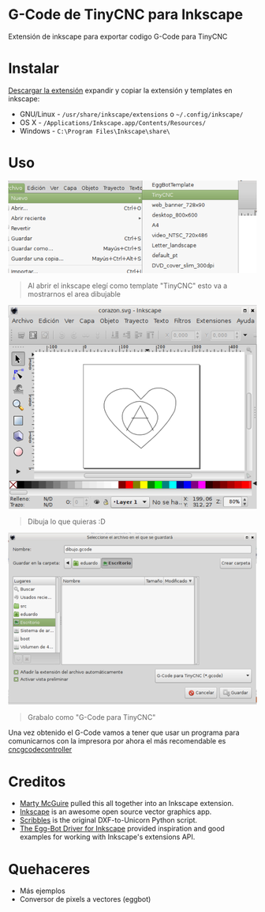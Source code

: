 G-Code de TinyCNC para Inkscape
===============================

Extensión de inkscape para exportar codigo G-Code para TinyCNC

Instalar
========

[Descargar la extensión](https://github.com/maquinas-libres/inkscape-tinycnc/archive/master.zip) expandir y copiar la extensión y templates en inkscape:

* GNU/Linux - `/usr/share/inkscape/extensions` o `~/.config/inkscape/`
* OS X - `/Applications/Inkscape.app/Contents/Resources/`
* Windows - `C:\Program Files\Inkscape\share\`

Uso
===

![img](img/template.png)
> Al abrir el inkscape elegí como template "TinyCNC" esto va a mostrarnos el area dibujable

![img](img/dibujar.png)
> Dibuja lo que quieras :D

![img](img/exportar.png)
> Grabalo como "G-Code para TinyCNC"

Una vez obtenido el G-Code vamos a tener que usar un programa para comunicarnos con la impresora por ahora el más recomendable es [cncgcodecontroller](...)

Creditos
========

* [Marty McGuire](http://github.com/martymcguire) pulled this all together into an Inkscape extension.
* [Inkscape](http://www.inkscape.org/) is an awesome open source vector graphics app.
* [Scribbles](https://github.com/makerbot/Makerbot/tree/master/Unicorn/Scribbles%20Scripts) is the original DXF-to-Unicorn Python script.
* [The Egg-Bot Driver for Inkscape](http://code.google.com/p/eggbotcode/) provided inspiration and good examples for working with Inkscape's extensions API.


Quehaceres
==========

* Más ejemplos
* Conversor de pixels a vectores (eggbot)
